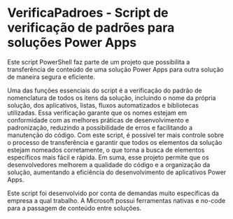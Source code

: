 # VerificaPadroes - Script de verificação de padrões para soluções Power Apps

Este script PowerShell faz parte de um projeto que possibilita a transferência de conteúdo de uma solução Power Apps para outra solução de maneira segura e eficiente.

Uma das funções essenciais do script é a verificação do padrão de nomenclatura de todos os itens da solução, incluindo o nome da própria solução, dos aplicativos, listas, fluxos automatizados e bibliotecas utilizadas. Essa verificação garante que os nomes estejam em conformidade com as melhores práticas de desenvolvimento e padronização, reduzindo a possibilidade de erros e facilitando a manutenção do código. Com este script, é possível ter mais controle sobre o processo de transferência e garantir que todos os elementos da solução estejam nomeados corretamente, o que torna a busca de elementos específicos mais fácil e rápida. Em suma, esse projeto permite que os desenvolvedores melhorem a qualidade do código e a organização da solução, aumentando a eficiência do desenvolvimento de aplicativos Power Apps.

Este script foi desenvolvido por conta de demandas muito específicas da empresa a qual trabalho. A Microsoft possui ferramentas nativas e no-code para a passagem de conteúdo entre soluções.
